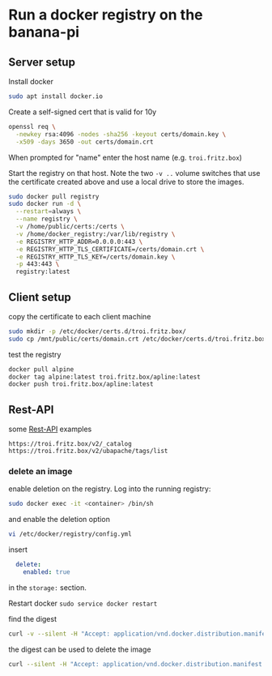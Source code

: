 # Run a docker registry on the banana-pi

## Server setup

Install docker

```bash
sudo apt install docker.io
```

Create a self-signed cert that is valid for 10y

```bash
openssl req \
  -newkey rsa:4096 -nodes -sha256 -keyout certs/domain.key \
  -x509 -days 3650 -out certs/domain.crt
```
  
When prompted for "name" enter the host name (e.g. `troi.fritz.box`)
  
Start the registry on that host. Note the two `-v ..` volume switches that use the certificate
created above and use a local drive to store the images.

```bash
sudo docker pull registry
sudo docker run -d \
  --restart=always \
  --name registry \
  -v /home/public/certs:/certs \
  -v /home/docker_registry:/var/lib/registry \
  -e REGISTRY_HTTP_ADDR=0.0.0.0:443 \
  -e REGISTRY_HTTP_TLS_CERTIFICATE=/certs/domain.crt \
  -e REGISTRY_HTTP_TLS_KEY=/certs/domain.key \
  -p 443:443 \
  registry:latest
```

## Client setup

copy the certificate to each client machine

```bash
sudo mkdir -p /etc/docker/certs.d/troi.fritz.box/
sudo cp /mnt/public/certs/domain.crt /etc/docker/certs.d/troi.fritz.box/ca.crt
```

test the registry

```bash
docker pull alpine
docker tag alpine:latest troi.fritz.box/apline:latest
docker push troi.fritz.box/apline:latest
```

## Rest-API

some [Rest-API](https://docs.docker.com/registry/spec/api/) examples

```
https://troi.fritz.box/v2/_catalog
https://troi.fritz.box/v2/ubapache/tags/list
```

### delete an image

enable deletion on the registry. Log into the running registry:
```bash
sudo docker exec -it <container> /bin/sh
```

and enable the deletion option
```bash
vi /etc/docker/registry/config.yml
```

insert
```yaml
  delete:
    enabled: true
```
in the `storage:` section.

Restart docker `sudo service docker restart`


find the digest
```bash
curl -v --silent -H "Accept: application/vnd.docker.distribution.manifest.v2+json" -X GET https://troi.fritz.box/v2/vivado/manifests/latest | grep docker-content-digest
```

the digest can be used to delete the image
```bash
curl --silent -H "Accept: application/vnd.docker.distribution.manifest.v2+json" -X DELETE https://troi.fritz.box/v2/alpine/manifests/sha256:xxxxx
```
